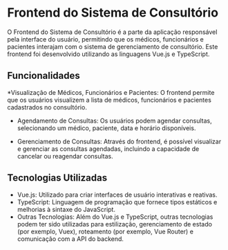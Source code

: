 # Frontend do Sistema de Consultório 

O Frontend do Sistema de Consultório é a parte da aplicação responsável pela interface do usuário, permitindo que os médicos, funcionários e pacientes interajam com o sistema de gerenciamento de consultório. Este frontend foi desenvolvido utilizando as linguagens Vue.js e TypeScript.

## Funcionalidades

*Visualização de Médicos, Funcionários e Pacientes: O frontend permite que os usuários visualizem a lista de médicos, funcionários e pacientes cadastrados no consultório.

* Agendamento de Consultas: Os usuários podem agendar consultas, selecionando um médico, paciente, data e horário disponíveis.

* Gerenciamento de Consultas: Através do frontend, é possível visualizar e gerenciar as consultas agendadas, incluindo a capacidade de cancelar ou reagendar consultas.

## Tecnologias Utilizadas

* Vue.js: Utilizado para criar interfaces de usuário interativas e reativas.
* TypeScript: Linguagem de programação que fornece tipos estáticos e melhorias à sintaxe do JavaScript.
* Outras Tecnologias: Além do Vue.js e TypeScript, outras tecnologias podem ter sido utilizadas para estilização, gerenciamento de estado (por exemplo, Vuex), roteamento (por exemplo, Vue Router) e comunicação com a API do backend.

